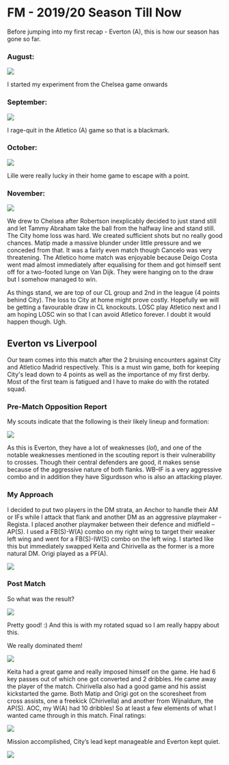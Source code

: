 # FM - 2019/20 Season Till Now

Before jumping into my first recap - Everton (A), this is how our season has gone so far.

### August:

![](/images/fm_till_nov2019/image1.png)

I started my experiment from the Chelsea game onwards

### September:

![](/images/fm_till_nov2019/image2.png)

I rage-quit in the Atletico (A) game so that is a blackmark. 

### October:

![](/images/fm_till_nov2019/image3.png)

Lille were really lucky in their home game to escape with a point.

### November:

![](/images/fm_till_nov2019/image4.png)

We drew to Chelsea after Robertson inexplicably decided to just stand still and let Tammy Abraham take the ball from the halfway line and stand still. The City home loss was hard. We created sufficient shots but no really good chances. Matip made a massive blunder under little pressure and we conceded from that. It was a fairly even match though Cancelo was very threatening. The Atletico home match was enjoyable because Deigo Costa went mad almost immediately after equalising for them and got himself sent off for a two-footed lunge on Van Dijk. They were hanging on to the draw but I somehow managed to win.

As things stand, we are top of our CL group and 2nd in the league (4 points behind City). The loss to City at home might prove costly. Hopefully we will be getting a favourable draw in CL knockouts. LOSC play Atletico next and I am hoping LOSC win so that I can avoid Atletico forever. I doubt it would happen though. Ugh. 

## Everton vs Liverpool
Our team comes into this match after the 2 bruising encounters against City and Atletico Madrid respectively. This is a must win game, both for keeping City's lead down to 4 points as well as the importance of my first derby. Most of the first team is fatigued and I have to make do with the rotated squad. 

### Pre-Match Opposition Report
My scouts indicate that the following is their likely lineup and formation:

![](/images/fm_till_nov2019/image5.png)

As this is Everton, they have a lot of weaknesses (*lol*), and one of the notable weaknesses mentioned in the scouting report is their vulnerability to crosses. Though their central defenders are good, it makes sense because of the aggressive nature of both flanks. WB–IF is a very aggressive combo and in addition they have Sigurdsson who is also an attacking player. 

### My Approach
I decided to put two players in the DM strata, an Anchor to handle their AM or IFs while I attack that flank and another DM as an aggressive playmaker - Regista. I placed another playmaker between their defence and midfield – AP(S). I used a FB(S)-W(A) combo on my right wing to target their weaker left wing and went for a FB(S)-IW(S) combo on the left wing.
I started like this but immediately swapped Keita and Chirivella as the former is a more natural DM. Origi played as a PF(A). 

![](/images/fm_till_nov2019/image6.png)

### Post Match
So what was the result?

![](/images/fm_till_nov2019/image7.png)

Pretty good! :) 
And this is with my rotated squad so I am really happy about this.

We really dominated them!

![](/images/fm_till_nov2019/image8.png)

Keita had a great game and really imposed himself on the game. He had 6 key passes out of which one got converted and 2 dribbles. He came away the player of the match. Chirivella also had a good game and his assist kickstarted the game. Both Matip and Origi got on the scoresheet from cross assists, one a freekick (Chirivella) and another from Wijnaldum, the AP(S).  AOC, my W(A) had 10 dribbles! So at least a few elements of what I wanted came through in this match. Final ratings:

![](/images/fm_till_nov2019/image9.png)

Mission accomplished, City’s lead kept manageable and Everton kept quiet.

![](/images/fm_till_nov2019/image10.jpeg)
